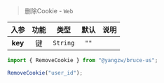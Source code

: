> 删除Cookie - `Web`

入参|功能|类型|默认|说明
:-:|:-:|:-:|:-:|-
**key**|键|`String`|`""`

```js
import { RemoveCookie } from "@yangzw/bruce-us";

RemoveCookie("user_id");
```